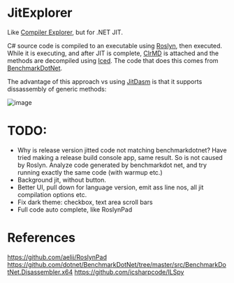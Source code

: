 # JitExplorer

Like [Compiler Explorer](https://godbolt.org/), but for .NET JIT.

C# source code is compiled to an executable using [Roslyn](https://github.com/dotnet/roslyn), then executed. While it is executing, and after JIT is complete, [ClrMD](https://github.com/microsoft/clrmd) is attached and the methods are decompiled using [Iced](https://github.com/0xd4d/iced). The code that does this comes from [BenchmarkDotNet](https://github.com/dotnet/BenchmarkDotNet/tree/master/src/BenchmarkDotNet.Disassembler.x64).

The advantage of this approach vs using [JitDasm](https://github.com/0xd4d/JitDasm) is that it supports dissassembly of generic methods:

![image](https://user-images.githubusercontent.com/12851828/86315174-53b92d80-bbde-11ea-8e24-cdfd52ea6d00.png)

# TODO:

- Why is release version jitted code not matching benchmarkdotnet? Have tried making a release build console app, same result. So is not caused by Roslyn. Analyze code generated by benchmarkdot net, and try running exactly the same code (with warmup etc.)
- Background jit, without button.
- Better UI, pull down for language version, emit ass line nos, all jit compilation options etc.
- Fix dark theme: checkbox, text area scroll bars
- Full code auto complete, like RoslynPad


# References

https://github.com/aelij/RoslynPad
https://github.com/dotnet/BenchmarkDotNet/tree/master/src/BenchmarkDotNet.Disassembler.x64
https://github.com/icsharpcode/ILSpy
